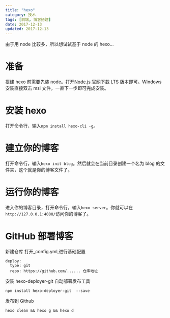 ```yaml
---
title: "hexo"
category: 技术
tags: [前端, 博客搭建]
date: 2017-12-13
updated: 2017-12-13
---
```


由于用 node 比较多，所以想试试基于 node 的 hexo...

<!-- more -->

# 准备

搭建 hexo 前需要先装 node。打开[Node.js 官网](https://nodejs.org/en/)下载 LTS 版本即可。Windows 安装直接双击 msi 文件，一直下一步即可完成安装。

# 安装 hexo

打开命令行，输入`npm install hexo-cli -g`。

# 建立你的博客

打开命令行，输入`hexo init blog`。然后就会在当前目录创建一个名为 blog 的文件夹，这个就是你的博客文件了。

# 运行你的博客

进入你的博客目录，打开命令行，输入`hexo server`。你就可以在`http://127.0.0.1:4000/`访问你的博客了。

# GitHub 部署博客

新建仓库
打开\_config.yml,进行基础配置

```
deploy:
  type: git
  repo: https://github.com/...... 仓库地址
```

安装 hexo-deployer-git 自动部署发布工具

```
npm install hexo-deployer-git  --save
```

发布到 Github

```
hexo clean && hexo g && hexo d
```
